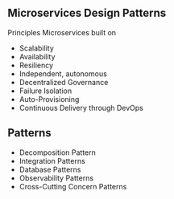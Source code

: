 ## Microservices Design Patterns

Principles Microservices built on

- Scalability
- Availability
- Resiliency
- Independent, autonomous
- Decentralized Governance
- Failure Isolation
- Auto-Provisioning
- Continuous Delivery through DevOps

## Patterns

- Decomposition Pattern
- Integration Patterns
- Database Patterns
- Observability Patterns
- Cross-Cutting Concern Patterns
